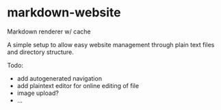 markdown-website
================

Markdown renderer w/ cache

A simple setup to allow easy website management through plain text files and directory structure.

Todo:
- add autogenerated navigation
- add plaintext editor for online editing of file
- image upload?
- ...

